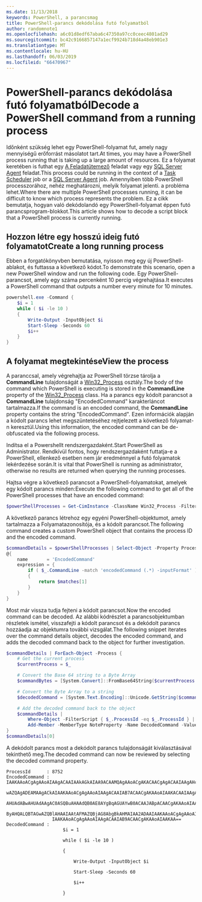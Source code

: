 ```yaml
---
ms.date: 11/13/2018
keywords: PowerShell, a parancsmag
title: PowerShell-parancs dekódolása futó folyamatból
author: randomnote1
ms.openlocfilehash: a6c01d8edf67aba6c47350a97cc0ceec4801ad29
ms.sourcegitcommit: bc42c9166857147a1ecf9924b718d4a48eb901e3
ms.translationtype: MT
ms.contentlocale: hu-HU
ms.lasthandoff: 06/03/2019
ms.locfileid: "66470967"
---
```

# <a name="decode-a-powershell-command-from-a-running-process"></a><span data-ttu-id="2f0ad-103">PowerShell-parancs dekódolása futó folyamatból</span><span class="sxs-lookup"><span data-stu-id="2f0ad-103">Decode a PowerShell command from a running process</span></span>

<span data-ttu-id="2f0ad-104">Időnként szükség lehet egy PowerShell-folyamat fut, amely nagy mennyiségű erőforrást másolatot tart.</span><span class="sxs-lookup"><span data-stu-id="2f0ad-104">At times, you may have a PowerShell process running that is taking up a large amount of resources.</span></span>
<span data-ttu-id="2f0ad-105">Ez a folyamat keretében is futhat egy [A Feladatütemező][] feladat vagy egy [SQL Server Agent][] feladat.</span><span class="sxs-lookup"><span data-stu-id="2f0ad-105">This process could be running in the context of a [Task Scheduler][] job or a [SQL Server Agent][] job.</span></span> <span data-ttu-id="2f0ad-106">Amennyiben több PowerShell processzorához, nehéz meghatározni, melyik folyamat jelenti. a probléma lehet.</span><span class="sxs-lookup"><span data-stu-id="2f0ad-106">Where there are multiple PowerShell processes running, it can be difficult to know which process represents the problem.</span></span> <span data-ttu-id="2f0ad-107">Ez a cikk bemutatja, hogyan való dekódolandó egy PowerShell-folyamat éppen futó parancsprogram-blokkot.</span><span class="sxs-lookup"><span data-stu-id="2f0ad-107">This article shows how to decode a script block that a PowerShell process is currently running.</span></span>

## <a name="create-a-long-running-process"></a><span data-ttu-id="2f0ad-108">Hozzon létre egy hosszú ideig futó folyamatot</span><span class="sxs-lookup"><span data-stu-id="2f0ad-108">Create a long running process</span></span>

<span data-ttu-id="2f0ad-109">Ebben a forgatókönyvben bemutatása, nyisson meg egy új PowerShell-ablakot, és futtassa a következő kódot.</span><span class="sxs-lookup"><span data-stu-id="2f0ad-109">To demonstrate this scenario, open a new PowerShell window and run the following code.</span></span> <span data-ttu-id="2f0ad-110">Egy PowerShell-parancsot, amely egy száma percenként 10 percig végrehajtása.</span><span class="sxs-lookup"><span data-stu-id="2f0ad-110">It executes a PowerShell command that outputs a number every minute for 10 minutes.</span></span>

```powershell
powershell.exe -Command {
    $i = 1
    while ( $i -le 10 )
    {
        Write-Output -InputObject $i
        Start-Sleep -Seconds 60
        $i++
    }
}
```

## <a name="view-the-process"></a><span data-ttu-id="2f0ad-111">A folyamat megtekintése</span><span class="sxs-lookup"><span data-stu-id="2f0ad-111">View the process</span></span>

<span data-ttu-id="2f0ad-112">A paranccsal, amely végrehajtja az PowerShell törzse tárolja a **CommandLine** tulajdonságát a [Win32_Process][] osztály.</span><span class="sxs-lookup"><span data-stu-id="2f0ad-112">The body of the command which PowerShell is executing is stored in the **CommandLine** property of the [Win32_Process][] class.</span></span> <span data-ttu-id="2f0ad-113">Ha a parancs egy kódolt parancsot a **CommandLine** tulajdonság "EncodedCommand" karakterláncot tartalmazza.</span><span class="sxs-lookup"><span data-stu-id="2f0ad-113">If the command is an encoded command, the **CommandLine** property contains the string "EncodedCommand".</span></span> <span data-ttu-id="2f0ad-114">Ezen információk alapján a kódolt parancs lehet megszüntetéséhez rejtjelezett a következő folyamat-n keresztül.</span><span class="sxs-lookup"><span data-stu-id="2f0ad-114">Using this information, the encoded command can be de-obfuscated via the following process.</span></span>

<span data-ttu-id="2f0ad-115">Indítsa el a Powershellt rendszergazdaként.</span><span class="sxs-lookup"><span data-stu-id="2f0ad-115">Start PowerShell as Administrator.</span></span> <span data-ttu-id="2f0ad-116">Rendkívül fontos, hogy rendszergazdaként futtatja-e a PowerShell, ellenkező esetben nem jár eredménnyel a futó folyamatok lekérdezése során.</span><span class="sxs-lookup"><span data-stu-id="2f0ad-116">It is vital that PowerShell is running as administrator, otherwise no results are returned when querying the running processes.</span></span>

<span data-ttu-id="2f0ad-117">Hajtsa végre a következő parancsot a PowerShell-folyamatokat, amelyek egy kódolt parancs minden:</span><span class="sxs-lookup"><span data-stu-id="2f0ad-117">Execute the following command to get all of the PowerShell processes that have an encoded command:</span></span>

```powershell
$powerShellProcesses = Get-CimInstance -ClassName Win32_Process -Filter 'CommandLine LIKE "%EncodedCommand%"'
```

<span data-ttu-id="2f0ad-118">A következő parancs létrehoz egy egyéni PowerShell-objektumot, amely tartalmazza a Folyamatazonosítója, és a kódolt parancsot.</span><span class="sxs-lookup"><span data-stu-id="2f0ad-118">The following command creates a custom PowerShell object that contains the process ID and the encoded command.</span></span>

```powershell
$commandDetails = $powerShellProcesses | Select-Object -Property ProcessId,
@{
    name       = 'EncodedCommand'
    expression = {
        if ( $_.CommandLine -match 'encodedCommand (.*) -inputFormat' )
        {
            return $matches[1]
        }
    }
}
```

<span data-ttu-id="2f0ad-119">Most már vissza tudja fejteni a kódolt parancsot.</span><span class="sxs-lookup"><span data-stu-id="2f0ad-119">Now the encoded command can be decoded.</span></span> <span data-ttu-id="2f0ad-120">Az alábbi kódrészlet a parancsobjektumban részletek ismétel, visszafejti a kódolt parancsot és a dekódolt parancs hozzáadja az objektumra további vizsgálat.</span><span class="sxs-lookup"><span data-stu-id="2f0ad-120">The following snippet iterates over the command details object, decodes the encoded command, and adds the decoded command back to the object for further investigation.</span></span>

```powershell
$commandDetails | ForEach-Object -Process {
    # Get the current process
    $currentProcess = $_

    # Convert the Base 64 string to a Byte Array
    $commandBytes = [System.Convert]::FromBase64String($currentProcess.EncodedCommand)

    # Convert the Byte Array to a string
    $decodedCommand = [System.Text.Encoding]::Unicode.GetString($commandBytes)

    # Add the decoded command back to the object
    $commandDetails |
        Where-Object -FilterScript { $_.ProcessId -eq $_.ProcessId } |
        Add-Member -MemberType NoteProperty -Name DecodedCommand -Value $decodedCommand
}
$commandDetails[0]
```

<span data-ttu-id="2f0ad-121">A dekódolt parancs most a dekódolt parancs tulajdonságát kiválasztásával tekinthető meg.</span><span class="sxs-lookup"><span data-stu-id="2f0ad-121">The decoded command can now be reviewed by selecting the decoded command property.</span></span>

```output
ProcessId      : 8752
EncodedCommand : IAAKAAoACgAgAAoAIAAgACAAIAAkAGkAIAA9ACAAMQAgAAoACgAKACAACgAgACAAIAAgAHcAaABpAGwAZQAgACgAIAAkAGkAIAAtAG
                 wAZQAgADEAMAAgACkAIAAKAAoACgAgAAoAIAAgACAAIAB7ACAACgAKAAoAIAAKACAAIAAgACAAIAAgACAAIABXAHIAaQB0AGUALQBP
                 AHUAdABwAHUAdAAgAC0ASQBuAHAAdQB0AE8AYgBqAGUAYwB0ACAAJABpACAACgAKAAoAIAAKACAAIAAgACAAIAAgACAAIABTAHQAYQ
                 ByAHQALQBTAGwAZQBlAHAAIAAtAFMAZQBjAG8AbgBkAHMAIAA2ADAAIAAKAAoACgAgAAoAIAAgACAAIAAgACAAIAAgACQAaQArACsA
                 IAAKAAoACgAgAAoAIAAgACAAIAB9ACAACgAKAAoAIAAKAA==
DecodedCommand :
                     $i = 1

                     while ( $i -le 10 )

                     {

                         Write-Output -InputObject $i

                         Start-Sleep -Seconds 60

                         $i++

                     }
```

[A Feladatütemező]: /windows/desktop/TaskSchd/task-scheduler-start-page
[Task Scheduler]: /windows/desktop/TaskSchd/task-scheduler-start-page
[SQL Server Agent]: /sql/ssms/agent/sql-server-agent
[Win32_Process]: /windows/desktop/CIMWin32Prov/win32-process
